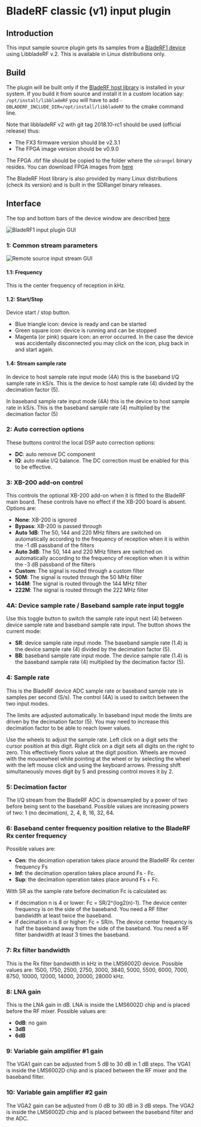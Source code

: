 <h1>BladeRF classic (v1) input plugin</h1>

<h2>Introduction</h2>

This input sample source plugin gets its samples from a [BladeRF1 device](https://www.nuand.com/bladerf-1) using LibbladeRF v.2. This is available in Linux distributions only.

<h2>Build</h2>

The plugin will be built only if the [BladeRF host library](https://github.com/Nuand/bladeRF) is installed in your system. If you build it from source and install it in a custom location say: `/opt/install/libbladeRF` you will have to add `-DBLADERF_INCLUDE_DIR=/opt/install/libbladeRF` to the cmake command line.

Note that libbladeRF v2 with git tag 2018.10-rc1 should be used (official release) thus:

  - The FX3 firmware version should be v2.3.1
  - The FPGA image version should be v0.9.0

The FPGA .rbf file should be copied to the folder where the `sdrangel` binary resides. You can download FPGA images from [here](https://www.nuand.com/fpga_images/)

The BladeRF Host library is also provided by many Linux distributions (check its version) and is built in the SDRangel binary releases.

<h2>Interface</h2>

The top and bottom bars of the device window are described [here](../../../sdrgui/device/readme.md)

![BladeRF1 input plugin GUI](../../../doc/img/BladeRF1Input_plugin.png)

<h3>1: Common stream parameters</h3>

![Remote source input stream GUI](../../../doc/img/RemoteInput_plugin_01.png)

<h4>1.1: Frequency</h4>

This is the center frequency of reception in kHz.

<h4>1.2: Start/Stop</h4>

Device start / stop button.

  - Blue triangle icon: device is ready and can be started
  - Green square icon: device is running and can be stopped
  - Magenta (or pink) square icon: an error occurred. In the case the device was accidentally disconnected you may click on the icon, plug back in and start again.

<h4>1.4: Stream sample rate</h4>

In device to host sample rate input mode (4A) this is the baseband I/Q sample rate in kS/s. This is the device to host sample rate (4) divided by the decimation factor (5).

In baseband sample rate input mode (4A) this is the device to host sample rate in kS/s. This is the baseband sample rate (4) multiplied by the decimation factor (5)

<h3>2: Auto correction options</h3>

These buttons control the local DSP auto correction options:

  - **DC**: auto remove DC component
  - **IQ**: auto make I/Q balance. The DC correction must be enabled for this to be effective.

<h3>3: XB-200 add-on control</h3>

This controls the optional XB-200 add-on when it is fitted to the BladeRF main board. These controls have no effect if the XB-200 board is absent. Options are:

  - **None**: XB-200 is ignored
  - **Bypass**: XB-200 is passed through
  - **Auto 1dB**: The 50, 144 and 220 MHz filters are switched on automatically according to the frequency of reception when it is within the -1 dB passband of the filters
  - **Auto 3dB**: The 50, 144 and 220 MHz filters are switched on automatically according to the frequency of reception when it is within the -3 dB passband of the filters
  - **Custom**: The signal is routed through a custom filter
  - **50M**: The signal is routed through the 50 MHz filter
  - **144M**: The signal is routed through the 144 MHz filter
  - **222M**: The signal is routed through the 222 MHz filter

<h3>4A: Device sample rate / Baseband sample rate input toggle</h3>

Use this toggle button to switch the sample rate input next (4) between device sample rate and baseband sample rate input. The button shows the current mode:

  - **SR**: device sample rate input mode. The baseband sample rate (1.4) is the device sample rate (4) divided by the decimation factor (5).
  - **BB**: baseband sample rate input mode. The device sample rate (1.4) is the baseband sample rate (4) multiplied by the decimation factor (5).

<h3>4: Sample rate</h3>

This is the BladeRF device ADC sample rate or baseband sample rate in samples per second (S/s). The control (4A) is used to switch between the two input modes.

The limits are adjusted automatically. In baseband input mode the limits are driven by the decimation factor (5). You may need to increase this decimation factor to be able to reach lower values.

Use the wheels to adjust the sample rate. Left click on a digit sets the cursor position at this digit. Right click on a digit sets all digits on the right to zero. This effectively floors value at the digit position. Wheels are moved with the mousewheel while pointing at the wheel or by selecting the wheel with the left mouse click and using the keyboard arrows. Pressing shift simultaneously moves digit by 5 and pressing control moves it by 2.

<h3>5: Decimation factor</h3>

The I/Q stream from the BladeRF ADC is downsampled by a power of two before being sent to the baseband. Possible values are increasing powers of two: 1 (no decimation), 2, 4, 8, 16, 32, 64.

<h3>6: Baseband center frequency position relative to the BladeRF Rx center frequency</h3>

Possible values are:

  - **Cen**: the decimation operation takes place around the BladeRF Rx center frequency Fs
  - **Inf**: the decimation operation takes place around Fs - Fc.
  - **Sup**: the decimation operation takes place around Fs + Fc.

With SR as the sample rate before decimation Fc is calculated as:

  - if decimation n is 4 or lower:  Fc = SR/2^(log2(n)-1). The device center frequency is on the side of the baseband. You need a RF filter bandwidth at least twice the baseband.
  - if decimation n is 8 or higher: Fc = SR/n. The device center frequency is half the baseband away from the side of the baseband. You need a RF filter bandwidth at least 3 times the baseband.

<h3>7: Rx filter bandwidth</h3>

This is the Rx filter bandwidth in kHz in the LMS6002D device. Possible values are: 1500, 1750, 2500, 2750, 3000, 3840, 5000, 5500, 6000, 7000, 8750, 10000, 12000, 14000, 20000, 28000 kHz.

<h3>8: LNA gain</h2>

This is the LNA gain in dB. LNA is inside the LMS6002D chip and is placed before the RF mixer. Possible values are:

  - **0dB**: no gain
  - **3dB**
  - **6dB**

<h3>9: Variable gain amplifier #1 gain</h3>

The VGA1 gain can be adjusted from 5 dB to 30 dB in 1 dB steps. The VGA1 is inside the LMS6002D chip and is placed between the RF mixer and the baseband filter.

<h3>10: Variable gain amplifier #2 gain</h3>

The VGA2 gain can be adjusted from 0 dB to 30 dB in 3 dB steps. The VGA2 is inside the LMS6002D chip and is placed between the baseband filter and the ADC.
